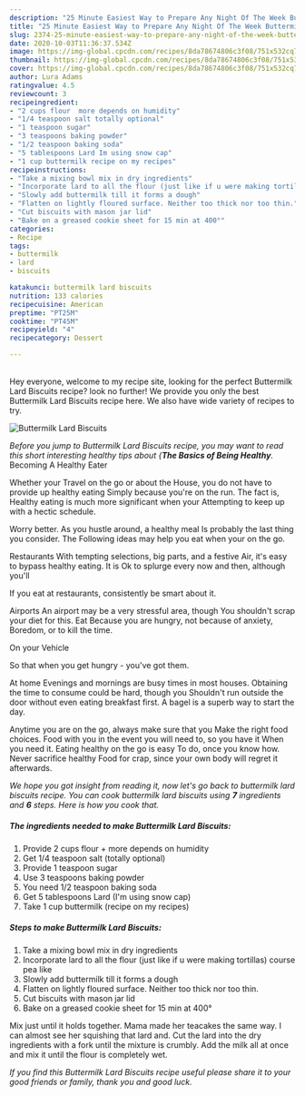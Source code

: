 ```yaml
---
description: "25 Minute Easiest Way to Prepare Any Night Of The Week Buttermilk Lard Biscuits"
title: "25 Minute Easiest Way to Prepare Any Night Of The Week Buttermilk Lard Biscuits"
slug: 2374-25-minute-easiest-way-to-prepare-any-night-of-the-week-buttermilk-lard-biscuits
date: 2020-10-03T11:36:37.534Z
image: https://img-global.cpcdn.com/recipes/8da78674806c3f08/751x532cq70/buttermilk-lard-biscuits-recipe-main-photo.jpg
thumbnail: https://img-global.cpcdn.com/recipes/8da78674806c3f08/751x532cq70/buttermilk-lard-biscuits-recipe-main-photo.jpg
cover: https://img-global.cpcdn.com/recipes/8da78674806c3f08/751x532cq70/buttermilk-lard-biscuits-recipe-main-photo.jpg
author: Lura Adams
ratingvalue: 4.5
reviewcount: 3
recipeingredient:
- "2 cups flour  more depends on humidity"
- "1/4 teaspoon salt totally optional"
- "1 teaspoon sugar"
- "3 teaspoons baking powder"
- "1/2 teaspoon baking soda"
- "5 tablespoons Lard Im using snow cap"
- "1 cup buttermilk recipe on my recipes"
recipeinstructions:
- "Take a mixing bowl mix in dry ingredients"
- "Incorporate lard to all the flour (just like if u were making tortillas) course pea like"
- "Slowly add buttermilk till it forms a dough"
- "Flatten on lightly floured surface. Neither too thick nor too thin."
- "Cut biscuits with mason jar lid"
- "Bake on a greased cookie sheet for 15 min at 400°"
categories:
- Recipe
tags:
- buttermilk
- lard
- biscuits

katakunci: buttermilk lard biscuits 
nutrition: 133 calories
recipecuisine: American
preptime: "PT25M"
cooktime: "PT45M"
recipeyield: "4"
recipecategory: Dessert

---
```

<br>
Hey everyone, welcome to my recipe site, looking for the perfect Buttermilk Lard Biscuits recipe? look no further! We provide you only the best Buttermilk Lard Biscuits recipe here. We also have wide variety of recipes to try.
<br>


![Buttermilk Lard Biscuits](https://img-global.cpcdn.com/recipes/8da78674806c3f08/751x532cq70/buttermilk-lard-biscuits-recipe-main-photo.jpg)

<i>Before you jump to Buttermilk Lard Biscuits recipe, you may want to read this short interesting healthy tips about {<strong>The Basics of Being Healthy</strong>.</i>
Becoming A Healthy Eater

Whether your Travel on the go or about the
House, you do not have to provide up healthy eating
Simply because you're on the run. The fact is,
Healthy eating is much more significant when your
Attempting to keep up with a hectic schedule.


Worry better. As you hustle around, a healthy meal
Is probably the last thing you consider. The
Following ideas may help you eat when your on the go.

Restaurants
With tempting selections, big parts, and a festive
Air, it's easy to bypass healthy eating. It is 
Ok to splurge every now and then, although you'll

If you eat at restaurants, consistently be smart
about it.

Airports
An airport may be a very stressful area, though 
You shouldn't scrap your diet for this. Eat
Because you are hungry, not because of anxiety,
Boredom, or to kill the time.

On your Vehicle 

So that when you get hungry - you've got them.

At home
Evenings and mornings are busy times in most houses.
Obtaining the time to consume could be hard, though you
Shouldn't run outside the door without even eating breakfast
first. 
A bagel is a superb way to start the day.

Anytime you are on the go, always make sure that you
Make the right food choices. 
Food with you in the event you will need to, so you have it
When you need it. Eating healthy on the go is easy
To do, once you know how. Never sacrifice healthy
Food for crap, since your own body will regret it afterwards.


<i>We hope you got insight from reading it, now let's go back to buttermilk lard biscuits recipe. You can cook buttermilk lard biscuits using <strong>7</strong> ingredients and <strong>6</strong> steps. Here is how you cook that.
</i>

##### The ingredients needed to make Buttermilk Lard Biscuits:

1. Provide 2 cups flour + more depends on humidity
1. Get 1/4 teaspoon salt (totally optional)
1. Provide 1 teaspoon sugar
1. Use 3 teaspoons baking powder
1. You need 1/2 teaspoon baking soda
1. Get 5 tablespoons Lard (I&#39;m using snow cap)
1. Take 1 cup buttermilk (recipe on my recipes)


##### Steps to make Buttermilk Lard Biscuits:

1. Take a mixing bowl mix in dry ingredients
1. Incorporate lard to all the flour (just like if u were making tortillas) course pea like
1. Slowly add buttermilk till it forms a dough
1. Flatten on lightly floured surface. Neither too thick nor too thin.
1. Cut biscuits with mason jar lid
1. Bake on a greased cookie sheet for 15 min at 400°


Mix just until it holds together. Mama made her teacakes the same way. I can almost see her squishing that lard and. Cut the lard into the dry ingredients with a fork until the mixture is crumbly. Add the milk all at once and mix it until the flour is completely wet. 

<i>If you find this Buttermilk Lard Biscuits recipe useful please share it to your good friends or family, thank you and good luck.</i>
